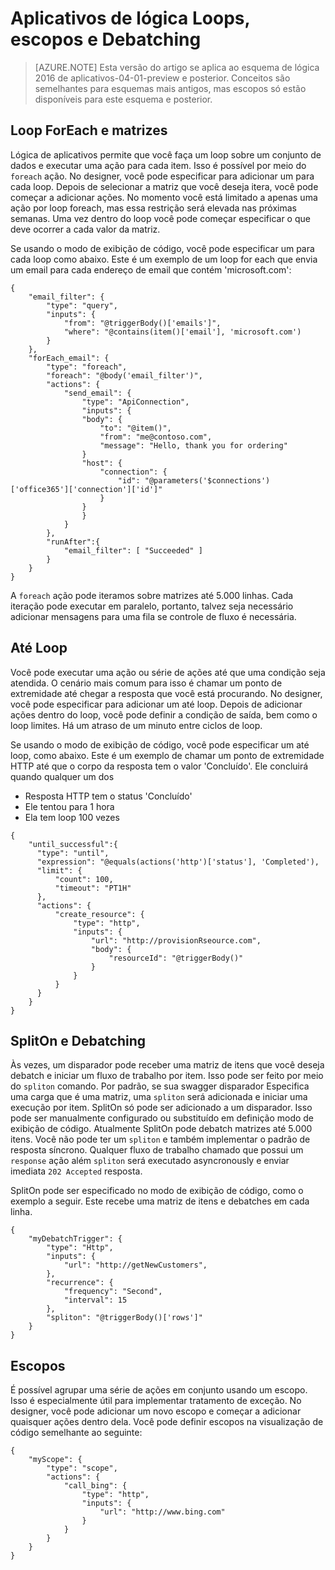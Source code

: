 <properties
   pageTitle="Aplicativos de lógica Loops, escopos e Debatching | Microsoft Azure"
   description="Loop de aplicativo de lógica, escopo e debatching conceitos"
   services="logic-apps"
   documentationCenter=".net,nodejs,java"
   authors="jeffhollan"
   manager="dwrede"
   editor=""/>

<tags
   ms.service="logic-apps"
   ms.devlang="multiple"
   ms.topic="article"
   ms.tgt_pltfrm="na"
   ms.workload="integration"
   ms.date="05/14/2016"
   ms.author="jehollan"/>
   
# <a name="logic-apps-loops-scopes-and-debatching"></a>Aplicativos de lógica Loops, escopos e Debatching
  
>[AZURE.NOTE] Esta versão do artigo se aplica ao esquema de lógica 2016 de aplicativos-04-01-preview e posterior.  Conceitos são semelhantes para esquemas mais antigos, mas escopos só estão disponíveis para este esquema e posterior.
  
## <a name="foreach-loop-and-arrays"></a>Loop ForEach e matrizes
  
Lógica de aplicativos permite que você faça um loop sobre um conjunto de dados e executar uma ação para cada item.  Isso é possível por meio do `foreach` ação.  No designer, você pode especificar para adicionar um para cada loop.  Depois de selecionar a matriz que você deseja itera, você pode começar a adicionar ações.  No momento você está limitado a apenas uma ação por loop foreach, mas essa restrição será elevada nas próximas semanas.  Uma vez dentro do loop você pode começar especificar o que deve ocorrer a cada valor da matriz.

Se usando o modo de exibição de código, você pode especificar um para cada loop como abaixo.  Este é um exemplo de um loop for each que envia um email para cada endereço de email que contém 'microsoft.com':

```
{
    "email_filter": {
        "type": "query",
        "inputs": {
            "from": "@triggerBody()['emails']",
            "where": "@contains(item()['email'], 'microsoft.com')
        }
    },
    "forEach_email": {
        "type": "foreach",
        "foreach": "@body('email_filter')",
        "actions": {
            "send_email": {
                "type": "ApiConnection",
                "inputs": {
                "body": {
                    "to": "@item()",
                    "from": "me@contoso.com",
                    "message": "Hello, thank you for ordering"
                }
                "host": {
                    "connection": {
                        "id": "@parameters('$connections')['office365']['connection']['id']"
                    }
                }
                }
            }
        },
        "runAfter":{
            "email_filter": [ "Succeeded" ]
        }
    }
}
```
  
  A `foreach` ação pode iteramos sobre matrizes até 5.000 linhas.  Cada iteração pode executar em paralelo, portanto, talvez seja necessário adicionar mensagens para uma fila se controle de fluxo é necessária.
  
## <a name="until-loop"></a>Até Loop
  
  Você pode executar uma ação ou série de ações até que uma condição seja atendida.  O cenário mais comum para isso é chamar um ponto de extremidade até chegar a resposta que você está procurando.  No designer, você pode especificar para adicionar um até loop.  Depois de adicionar ações dentro do loop, você pode definir a condição de saída, bem como o loop limites.  Há um atraso de um minuto entre ciclos de loop.
  
  Se usando o modo de exibição de código, você pode especificar um até loop, como abaixo.  Este é um exemplo de chamar um ponto de extremidade HTTP até que o corpo da resposta tem o valor 'Concluído'.  Ele concluirá quando qualquer um dos 
  
  * Resposta HTTP tem o status 'Concluído'
  * Ele tentou para 1 hora
  * Ela tem loop 100 vezes
  
  ```
  {
      "until_successful":{
        "type": "until",
        "expression": "@equals(actions('http')['status'], 'Completed'),
        "limit": {
            "count": 100,
            "timeout": "PT1H"
        },
        "actions": {
            "create_resource": {
                "type": "http",
                "inputs": {
                    "url": "http://provisionRseource.com",
                    "body": {
                        "resourceId": "@triggerBody()"
                    }
                }
            }
        }
      }
  }
  ```
  
## <a name="spliton-and-debatching"></a>SplitOn e Debatching

Às vezes, um disparador pode receber uma matriz de itens que você deseja debatch e iniciar um fluxo de trabalho por item.  Isso pode ser feito por meio do `spliton` comando.  Por padrão, se sua swagger disparador Especifica uma carga que é uma matriz, uma `spliton` será adicionada e iniciar uma execução por item.  SplitOn só pode ser adicionado a um disparador.  Isso pode ser manualmente configurado ou substituído em definição modo de exibição de código.  Atualmente SplitOn pode debatch matrizes até 5.000 itens.  Você não pode ter um `spliton` e também implementar o padrão de resposta síncrono.  Qualquer fluxo de trabalho chamado que possui um `response` ação além `spliton` será executado asyncronously e enviar imediata `202 Accepted` resposta.  

SplitOn pode ser especificado no modo de exibição de código, como o exemplo a seguir.  Este recebe uma matriz de itens e debatches em cada linha.

```
{
    "myDebatchTrigger": {
        "type": "Http",
        "inputs": {
            "url": "http://getNewCustomers",
        },
        "recurrence": {
            "frequency": "Second",
            "interval": 15
        },
        "spliton": "@triggerBody()['rows']"
    }
}
```

## <a name="scopes"></a>Escopos

É possível agrupar uma série de ações em conjunto usando um escopo.  Isso é especialmente útil para implementar tratamento de exceção.  No designer, você pode adicionar um novo escopo e começar a adicionar quaisquer ações dentro dela.  Você pode definir escopos na visualização de código semelhante ao seguinte:


```
{
    "myScope": {
        "type": "scope",
        "actions": {
            "call_bing": {
                "type": "http",
                "inputs": {
                    "url": "http://www.bing.com"
                }
            }
        }
    }
}
```
